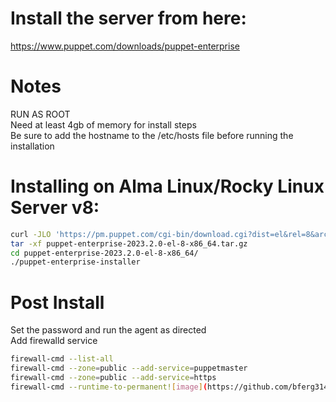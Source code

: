 # Install the server from here:
https://www.puppet.com/downloads/puppet-enterprise

# Notes
RUN AS ROOT  
Need at least 4gb of memory for install steps  
Be sure to add the hostname to the /etc/hosts file before running the installation

# Installing on Alma Linux/Rocky Linux Server v8:  
```bash
curl -JLO 'https://pm.puppet.com/cgi-bin/download.cgi?dist=el&rel=8&arch=x86_64&ver=latest'
tar -xf puppet-enterprise-2023.2.0-el-8-x86_64.tar.gz
cd puppet-enterprise-2023.2.0-el-8-x86_64/
./puppet-enterprise-installer
```

# Post Install
Set the password and run the agent as directed  
Add firewalld service  
```bash
firewall-cmd --list-all
firewall-cmd --zone=public --add-service=puppetmaster
firewall-cmd --zone=public --add-service=https
firewall-cmd --runtime-to-permanent![image](https://github.com/bferg314/puppet_tasks/assets/2274645/a43ba352-2963-4676-b339-7d329c54e6d5)
```

